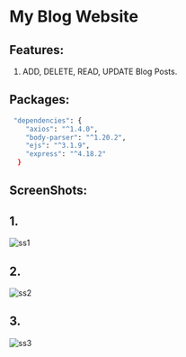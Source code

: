 # My Blog Website
## Features: 
1. ADD, DELETE, READ, UPDATE Blog Posts.
## Packages: 
````bash
 "dependencies": {
    "axios": "^1.4.0",
    "body-parser": "^1.20.2",
    "ejs": "^3.1.9",
    "express": "^4.18.2"
  }
````
## ScreenShots:
## 1. 
![ss1](https://github.com/user-attachments/assets/2b8ce06d-3873-4d1b-8de8-aaa0779c323f)

## 2. 
![ss2](https://github.com/user-attachments/assets/8c5bc309-52d4-4fcc-b2b2-5b5d2a32cb5d)

## 3.
![ss3](https://github.com/user-attachments/assets/b35bee6b-3009-479f-9387-dd43e98b49c0)
















